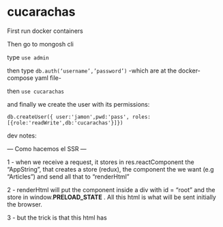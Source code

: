 # cucarachas

First run docker containers

Then go to mongosh cli

type `use admin`

then type `db.auth(‘username’,’password’)` -which are at the docker-compose yaml file-

then `use cucarachas`

and finally we create the user with its permissions:

`db.createUser({ user:'jamon',pwd:'pass', roles:[{role:'readWrite',db:'cucarachas'}]})`

dev notes:

— Como hacemos el SSR —



1 - when we receive a request, it stores in res.reactComponent the “AppString”, that creates a store (redux), the component the we want (e.g “Articles”) and send all that to “renderHtml”



2 - renderHtml will put the component inside a div with id = “root” and the store in window.__PRELOAD_STATE__ . All this html is what will be sent initially the browser.



3 - but the trick is that this html has <script src=“react.bundle.js”>, este bundle ha sido creado por webpack, a partir del archivo client/src/index.js



4 - este client/src/index.js crea su store de la misma manera que en AppString. Pero ademas, una vez que ha creado la store, borra window.__PRELOADED_STATE__. Y encima de eso, aqui tenemos todas las rutas de “react-router-dom”. Como lo servimos todo con un “hydrate” de React (que reemplaza lo que hay dentro de “root”), pues este “script” reemplazara lo que hay dentro de “root” (todo lo que teniamos antes) y ahora ya podemos hacer lo que nos de la gana



— Como aplicarle estilos a esto —



La idea seria utilizar css-modules. Para eso vas a tener que ver como hacerlo con webpack, my friend. Por otra parte… queremos hacer eso? Me da a mi que lo suyo seria que los estilos estuvieran ya aplicados cuando bajan la primera vez…. hummmmm, vamos a ver, vamos a ver,…. quizas seria lo suyo que webpack creara un bundle de cada component….? vamos a leernos las docu de webpack bien…



notas sobre webpack:



conceptos basicos:



entry: el path al archivo que webpack utilizara como inicio de su dependency graph. De ahi webpack ya se imagina que archivos dependen de el y hace toda la dependency graph.


output: le dice a webpack donde crear el bundle (o los bundles) y como llamarlo/s.


loaders: Como webpack solo entiende js y JSON, los loaders convierten otros lenguajes (css,… lo que sea) y los convierte en “modules” que pueden ser consumidos por webpack. Los loaders tienen dos propiedades: “test” => el tipo de archivos que tienen que ser transformados, y “use” => el loader para esos archivos. Un ejemplo:


  module: {

    rules: [{ test: /\.txt$/, use: 'raw-loader' }],

  },

plugins: Mientras que los loaders transforman, los plugins pueden hacer mucho mas, como bundle optimization, asset management e injection of env variables. Los plugins necesitan que los “require” y luego que los metas en el array “plugins”. Un ejemplo:

plugins: [new HtmlWebpackPlugin({ template: './src/index.html' })],

** echale un ojito al html-webpack-plugin este

mode: puede ser “development”, “production” o “none”. cada uno le dice a webpack cual es el ratio tiempo-en-crear-bundle / tamano-bundle
